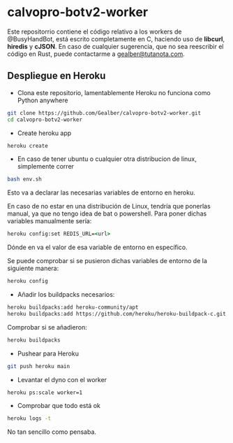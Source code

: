 # calvopro-botv2-worker

Este repositorrio contiene el código relativo a los workers de @BusyHandBot, está escrito 
completamente en C, haciendo uso de **libcurl**, **hiredis** y **cJSON**. En caso de cualquier
sugerencia, que no sea reescribir el código en Rust, puede contactarme a <gealber@tutanota.com>.

## Despliegue en Heroku

* Clona este repositorio, lamentablemente Heroku no funciona como Python anywhere

```bash
git clone https://github.com/Gealber/calvopro-botv2-worker.git
cd calvopro-botv2-worker
```

* Create heroku app 
```bash
heroku create
```

* En caso de tener ubuntu o cualquier otra distribucion de linux, simplemente correr
```bash
bash env.sh
```

Esto va a declarar las necesarias variables de entorno en heroku.

En caso de no estar en una distribución de Linux, tendría que ponerlas manual, ya que no tengo idea de bat o powershell.
Para poner dichas variables manualmente sería:
```cmd
heroku config:set REDIS_URL=<url>
```
Dónde en <url> va el valor de esa variable de entorno en específico.

Se puede comprobar si se pusieron dichas variables de entorno de la siguiente manera:

```bash
heroku config
```

* Añadir los buildpacks necesarios:
```bash
heroku buildpacks:add heroku-community/apt 
heroku buildpacks:add https://github.com/heroku/heroku-buildpack-c.git
```

Comprobar si se añadieron:

```bash
heroku buildpacks
```

* Pushear para Heroku
```bash
git push heroku main
```

* Levantar el dyno con el worker
```bash
heroku ps:scale worker=1
```

* Comprobar que todo está ok
```bash
heroku logs -t
```

No tan sencillo como pensaba.
